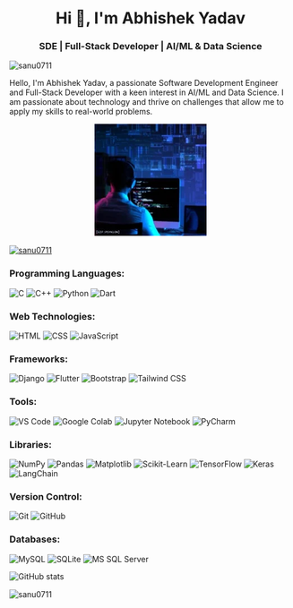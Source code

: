 <h1 align="center">Hi 👋, I'm Abhishek Yadav</h1>
<h3 align="center">SDE | Full-Stack Developer | AI/ML & Data Science</h3>
<p align="left"> <img src="https://komarev.com/ghpvc/?username=sanu0711&label=Profile%20Views&color=0e75b6&style=flat" alt="sanu0711" /> </p>

<p>Hello, I'm Abhishek Yadav, a passionate Software Development Engineer and Full-Stack Developer with a keen interest in AI/ML and Data Science. I am passionate about technology and thrive on challenges that allow me to apply my skills to real-world problems.</p>




<div align="center">
<img src="coding.webp">  
</div>

<p align="left"> <a href="https://github.com/ryo-ma/github-profile-trophy"><img src="https://github-profile-trophy.vercel.app/?username=sanu0711&theme=onedark" alt="sanu0711" /></a> </p>

### Programming Languages:
![C](https://img.shields.io/badge/-C-blue?&logo=C)
![C++](https://img.shields.io/badge/-C++-00599C?&logo=c%2B%2B)
![Python](https://img.shields.io/badge/-Python-3776AB?&logo=Python)
![Dart](https://img.shields.io/badge/-Dart-0175C2?&logo=dart)

### Web Technologies:
![HTML](https://img.shields.io/badge/-HTML5-E34F26?&logo=html5)
![CSS](https://img.shields.io/badge/-CSS3-1572B6?&logo=css3)
![JavaScript](https://img.shields.io/badge/-JavaScript-F7DF1E?&logo=javascript)

### Frameworks:
![Django](https://img.shields.io/badge/-Django-092E20?&logo=django)
![Flutter](https://img.shields.io/badge/-Flutter-02569B?&logo=flutter)
![Bootstrap](https://img.shields.io/badge/-Bootstrap-563D7C?&logo=bootstrap)
![Tailwind CSS](https://img.shields.io/badge/-Tailwind%20CSS-38B2AC?&logo=tailwind-css)


### Tools:
![VS Code](https://img.shields.io/badge/-VS%20Code-007ACC?&logo=visual-studio-code)
![Google Colab](https://img.shields.io/badge/-Google%20Colab-F9AB00?&logo=google-colab)
![Jupyter Notebook](https://img.shields.io/badge/-Jupyter-00599C?&logo=jupyter)
![PyCharm](https://img.shields.io/badge/-PyCharm-000000?&logo=pycharm)

### Libraries:
![NumPy](https://img.shields.io/badge/-NumPy-013243?&logo=numpy)
![Pandas](https://img.shields.io/badge/-Pandas-150458?&logo=pandas)
![Matplotlib](https://img.shields.io/badge/-Matplotlib-013243?&logo=plotly)
![Scikit-Learn](https://img.shields.io/badge/-Scikit%20Learn-F7931E?&logo=scikit-learn)
![TensorFlow](https://img.shields.io/badge/-TensorFlow-FF6F00?&logo=tensorflow)
![Keras](https://img.shields.io/badge/-Keras-D00000?&logo=keras)
![LangChain](https://img.shields.io/badge/-LangChain-32CD32?&logo=chainlink)

### Version Control:
![Git](https://img.shields.io/badge/-Git-F05032?&logo=git)
![GitHub](https://img.shields.io/badge/-GitHub-181717?&logo=github)

### Databases:
![MySQL](https://img.shields.io/badge/-MySQL-4479A1?&logo=mysql)
![SQLite](https://img.shields.io/badge/-SQLite-003B57?&logo=sqlite)
![MS SQL Server](https://img.shields.io/badge/-MS%20SQL%20Server-CC2927?&logo=microsoft-sql-server)

![GitHub stats](https://github-readme-stats.vercel.app/api?username=sanu0711&show_icons=true&theme=radical&show=reviews,prs_merged,prs_merged_percentage)

<p><img align="center" src="https://github-readme-streak-stats.herokuapp.com/?user=sanu0711&theme=radical" alt="sanu0711" /></p>


<!---
sanu0711/sanu0711 is a ✨ special ✨ repository because its `README.md` (this file) appears on your GitHub profile.
You can click the Preview link to take a look at your changes.
--->
